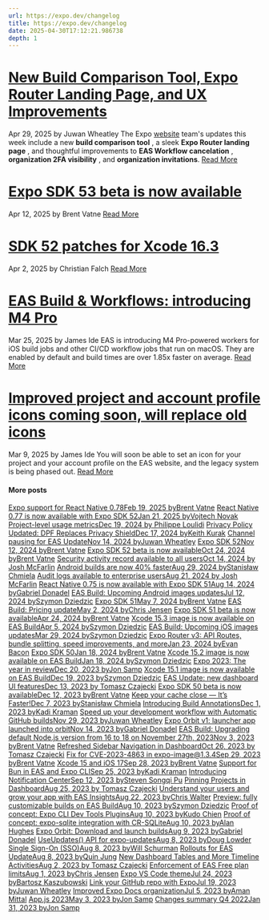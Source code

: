 ```yaml
---
url: https://expo.dev/changelog
title: https://expo.dev/changelog
date: 2025-04-30T17:12:21.986738
depth: 1
---
```


# [New Build Comparison Tool, Expo Router Landing Page, and UX Improvements](https://expo.dev/changelog/website-updates-4-29-2025)
Apr 29, 2025 by
Juwan Wheatley
The Expo [website](https://expo.dev) team's updates this week include a new **build comparison tool** , a sleek **Expo Router landing page** , and thoughtful improvements to **EAS Workflow cancelation** , **organization 2FA visibility** , and **organization invitations**.
[Read More](https://expo.dev/changelog/website-updates-4-29-2025)
# [Expo SDK 53 beta is now available](https://expo.dev/changelog/sdk-53-beta)
Apr 12, 2025 by
Brent Vatne
[Read More](https://expo.dev/changelog/sdk-53-beta)
# [SDK 52 patches for Xcode 16.3](https://expo.dev/changelog/xcode-16-3-patches)
Apr 2, 2025 by
Christian Falch
[Read More](https://expo.dev/changelog/xcode-16-3-patches)
# [EAS Build & Workflows: introducing M4 Pro](https://expo.dev/changelog/eas-build-workflows-m4-pro)
Mar 25, 2025 by
James Ide
EAS is introducing M4 Pro-powered workers for iOS build jobs and other CI/CD workflow jobs that run on macOS. They are enabled by default and build times are over 1.85x faster on average.
[Read More](https://expo.dev/changelog/eas-build-workflows-m4-pro)
# [Improved project and account profile icons coming soon, will replace old icons](https://expo.dev/changelog/improved-profile-icons-soon)
Mar 9, 2025 by
James Ide
You will soon be able to set an icon for your project and your account profile on the EAS website, and the legacy system is being phased out.
[Read More](https://expo.dev/changelog/improved-profile-icons-soon)
#### More posts
[Expo support for React Native 0.78Feb 19, 2025 byBrent Vatne](https://expo.dev/changelog/react-native-78)
[React Native 0.77 is now available with Expo SDK 52Jan 21, 2025 byVojtech Novak](https://expo.dev/changelog/2025-01-21-react-native-0.77)
[Project-level usage metricsDec 19, 2024 by Philippe Loulidi](https://expo.dev/changelog/2024-12-19-project-level-usage)
[Privacy Policy Updated: DPF Replaces Privacy ShieldDec 17, 2024 byKeith Kurak](https://expo.dev/changelog/2024-12-17-dpf-replaces-privacy-shield)
[Channel pausing for EAS UpdateNov 14, 2024 byJuwan Wheatley](https://expo.dev/changelog/2024-11-14-channel-pausing)
[Expo SDK 52Nov 12, 2024 byBrent Vatne](https://expo.dev/changelog/2024-11-12-sdk-52)
[Expo SDK 52 beta is now availableOct 24, 2024 byBrent Vatne](https://expo.dev/changelog/2024-10-24-sdk-52-beta)
[Security activity record available to all usersOct 14, 2024 by Josh McFarlin](https://expo.dev/changelog/2024-10-14-security-activity)
[Android builds are now 40% fasterAug 29, 2024 byStanisław Chmiela](https://expo.dev/changelog/2024-08-29-c3d-default)
[Audit logs available to enterprise usersAug 21, 2024 by Josh McFarlin](https://expo.dev/changelog/2024-08-21-audit-logs-available)
[React Native 0.75 is now available with Expo SDK 51Aug 14, 2024 byGabriel Donadel](https://expo.dev/changelog/2024-08-14-react-native-0.75)
[EAS Build: Upcoming Android images updatesJul 12, 2024 bySzymon Dziedzic](https://expo.dev/changelog/2024-07-12-eas-build-upcoming-android-images-updates)
[Expo SDK 51May 7, 2024 byBrent Vatne](https://expo.dev/changelog/2024-05-07-sdk-51)
[EAS Build: Pricing updateMay 2, 2024 byChris Jensen](https://expo.dev/changelog/2024-05-02-fast-failed-builds-exclusion)
[Expo SDK 51 beta is now availableApr 24, 2024 byBrent Vatne](https://expo.dev/changelog/2024-04-24-sdk-51-beta)
[Xcode 15.3 image is now available on EAS BuildApr 5, 2024 bySzymon Dziedzic](https://expo.dev/changelog/2024-04-05-eas-build-xcode-15.3-image)
[EAS Build: Upcoming iOS images updatesMar 29, 2024 bySzymon Dziedzic](https://expo.dev/changelog/2024-03-29-eas-build-upcoming-ios-images-updates)
[Expo Router v3: API Routes, bundle splitting, speed improvements, and moreJan 23, 2024 byEvan Bacon](https://expo.dev/changelog/2024-01-23-router-3)
[Expo SDK 50Jan 18, 2024 byBrent Vatne](https://expo.dev/changelog/2024-01-18-sdk-50)
[Xcode 15.2 image is now available on EAS BuildJan 18, 2024 bySzymon Dziedzic](https://expo.dev/changelog/2024-01-18-eas-build-xcode-15.2-image)
[Expo 2023: The year in reviewDec 20, 2023 byJon Samp](https://expo.dev/changelog/2023-12-20-2023-year-in-review)
[Xcode 15.1 image is now available on EAS BuildDec 19, 2023 bySzymon Dziedzic](https://expo.dev/changelog/2023-12-19-eas-build-xcode-15.1-image)
[EAS Update: new dashboard UI featuresDec 13, 2023 by Tomasz Czajecki](https://expo.dev/changelog/2023-12-13-eas-update-ui)
[Expo SDK 50 beta is now availableDec 12, 2023 byBrent Vatne](https://expo.dev/changelog/2023-12-12-sdk-50-beta)
[Keep your cache close — It’s Faster!Dec 7, 2023 byStanisław Chmiela](https://expo.dev/changelog/2023-12-07-cocoapods-cache)
[Introducing Build AnnotationsDec 1, 2023 byKadi Kraman](https://expo.dev/changelog/2023-12-01-build-annotations)
[Speed up your development workflow with Automatic GitHub buildsNov 29, 2023 byJuwan Wheatley](https://expo.dev/changelog/2023-11-29-automatic-github-builds)
[Expo Orbit v1: launcher app launched into orbitNov 14, 2023 byGabriel Donadel](https://expo.dev/changelog/2023-11-14-orbit-v1)
[EAS Build: Upgrading default Node.js version from 16 to 18 on November 27th, 2023Nov 3, 2023 byBrent Vatne](https://expo.dev/changelog/2023-11-03-node-default)
[Refreshed Sidebar Navigation in DashboardOct 26, 2023 by Tomasz Czajecki](https://expo.dev/changelog/2023-10-26-refreshed-sidebar)
[Fix for CVE-2023-4863 in expo-image@1.3.4Sep 29, 2023 byBrent Vatne](https://expo.dev/changelog/2023-09-29-libwebp)
[Xcode 15 and iOS 17Sep 28, 2023 byBrent Vatne](https://expo.dev/changelog/2023-09-28-new-xcode-ios)
[Support for Bun in EAS and Expo CLISep 25, 2023 byKadi Kraman](https://expo.dev/changelog/2023-09-25-eas-bun-support)
[Introducing Notification CenterSep 12, 2023 bySteven Songqi Pu](https://expo.dev/changelog/2023-09-12-notification-center)
[Pinning Projects in DashboardAug 25, 2023 by Tomasz Czajecki](https://expo.dev/changelog/2023-08-25-pinning-projects)
[Understand your users and grow your app with EAS InsightsAug 22, 2023 byChris Walter](https://expo.dev/changelog/2023-08-22-insights)
[Preview: fully customizable builds on EAS BuildAug 10, 2023 bySzymon Dziedzic](https://expo.dev/changelog/2023-08-10-custom-builds)
[Proof of concept: Expo CLI Dev Tools PluginsAug 10, 2023 byKudo Chien](https://expo.dev/changelog/2023-08-10-dev-tools-plugins)
[Proof of concept: expo-sqlite integration with CR-SQLiteAug 10, 2023 byAlan Hughes](https://expo.dev/changelog/2023-08-10-cr-sqlite)
[Expo Orbit: Download and launch buildsAug 9, 2023 byGabriel Donadel](https://expo.dev/changelog/2023-08-09-orbit)
[UseUpdates() API for expo-updatesAug 8, 2023 byDoug Lowder](https://expo.dev/changelog/2023-08-08-use-updates-api)
[Single Sign-On (SSO)Aug 8, 2023 byWill Schurman](https://expo.dev/changelog/2023-08-08-sso)
[Rollouts for EAS UpdateAug 8, 2023 byQuin Jung](https://expo.dev/changelog/2023-08-08-rollouts-eas-update)
[New Dashboard Tables and More Timeline ActivitiesAug 2, 2023 by Tomasz Czajecki](https://expo.dev/changelog/2023-08-02-new-tables-and-timeline-activities)
[Enforcement of EAS Free plan limitsAug 1, 2023 byChris Jensen](https://expo.dev/changelog/2023-08-01-eas-free-plan-limits)
[Expo VS Code themeJul 24, 2023 byBartosz Kaszubowski](https://expo.dev/changelog/2023-07-24-vscode-theme)
[Link your GitHub repo with ExpoJul 19, 2023 byJuwan Wheatley](https://expo.dev/changelog/2023-07-19-github-linking)
[Improved Expo Docs organizationJul 5, 2023 byAman Mittal](https://expo.dev/changelog/2023-07-05-docs-organization)
[App.js 2023May 3, 2023 byJon Samp](https://expo.dev/changelog/2023-05-03-app-js)
[Changes summary Q4 2022Jan 31, 2023 byJon Samp](https://expo.dev/changelog/2023-01-31-q4-summary)

